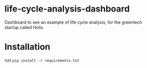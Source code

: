 # life-cycle-analysis-dashboard
Dashboard to see an example of life cycle analysis, for the greentech startup called Holis.

# Installation
run `pip install -r requirements.txt`
